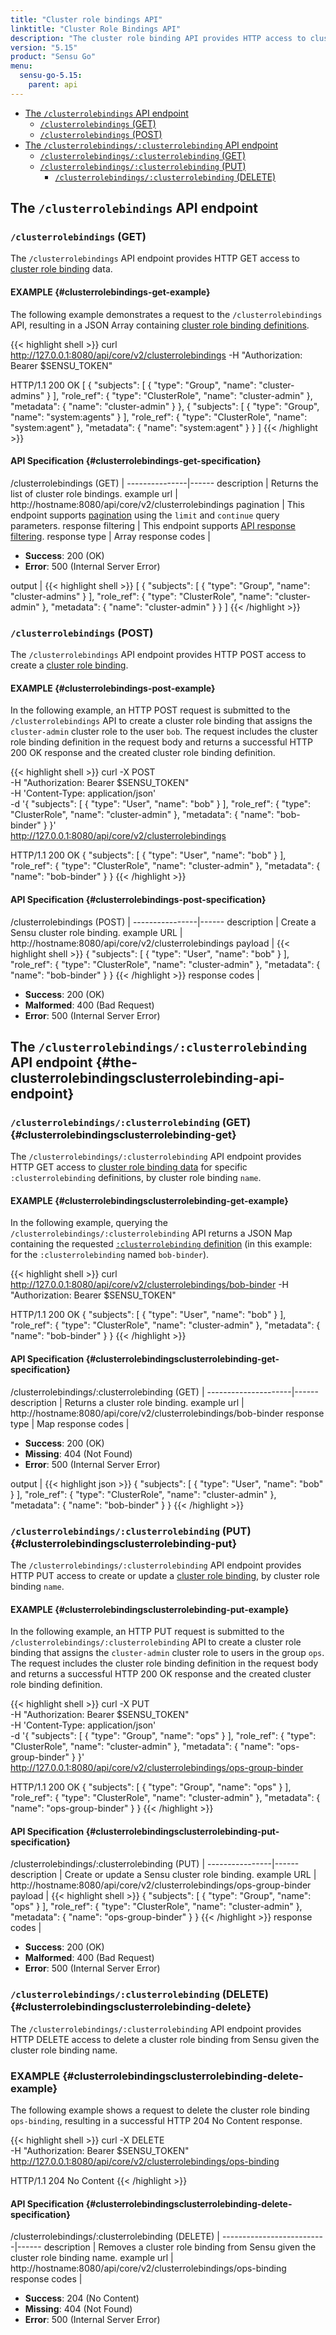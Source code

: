 ```yaml
---
title: "Cluster role bindings API"
linktitle: "Cluster Role Bindings API"
description: "The cluster role binding API provides HTTP access to cluster role binding data. Here’s a reference for the cluster role bindings API in Sensu Go, including examples for returning lists of cluster role bindings, creating Sensu cluster role bindings, and more. Read on for the full reference."
version: "5.15"
product: "Sensu Go"
menu:
  sensu-go-5.15:
    parent: api
---
```


- [The `/clusterrolebindings` API endpoint](#the-clusterrolebindings-api-endpoint)
	- [`/clusterrolebindings` (GET)](#clusterrolebindings-get)
	- [`/clusterrolebindings` (POST)](#clusterrolebindings-post)
- [The `/clusterrolebindings/:clusterrolebinding` API endpoint](#the-clusterrolebindingsclusterrolebinding-api-endpoint)
	- [`/clusterrolebindings/:clusterrolebinding` (GET)](#clusterrolebindingsclusterrolebinding-get)
  - [`/clusterrolebindings/:clusterrolebinding` (PUT)](#clusterrolebindingsclusterrolebinding-put)
	- [`/clusterrolebindings/:clusterrolebinding` (DELETE)](#clusterrolebindingsclusterrolebinding-delete)

## The `/clusterrolebindings` API endpoint

### `/clusterrolebindings` (GET)

The `/clusterrolebindings` API endpoint provides HTTP GET access to [cluster role binding][1] data.

#### EXAMPLE {#clusterrolebindings-get-example}

The following example demonstrates a request to the `/clusterrolebindings` API, resulting in
a JSON Array containing [cluster role binding definitions][1].

{{< highlight shell >}}
curl http://127.0.0.1:8080/api/core/v2/clusterrolebindings -H "Authorization: Bearer $SENSU_TOKEN"

HTTP/1.1 200 OK
[
  {
    "subjects": [
      {
        "type": "Group",
        "name": "cluster-admins"
      }
    ],
    "role_ref": {
      "type": "ClusterRole",
      "name": "cluster-admin"
    },
    "metadata": {
      "name": "cluster-admin"
    }
  },
  {
    "subjects": [
      {
        "type": "Group",
        "name": "system:agents"
      }
    ],
    "role_ref": {
      "type": "ClusterRole",
      "name": "system:agent"
    },
    "metadata": {
      "name": "system:agent"
    }
  }
]
{{< /highlight >}}

#### API Specification {#clusterrolebindings-get-specification}

/clusterrolebindings (GET)  | 
---------------|------
description    | Returns the list of cluster role bindings.
example url    | http://hostname:8080/api/core/v2/clusterrolebindings
pagination     | This endpoint supports [pagination](../overview#pagination) using the `limit` and `continue` query parameters.
response filtering | This endpoint supports [API response filtering][3].
response type  | Array
response codes | <ul><li>**Success**: 200 (OK)</li><li>**Error**: 500 (Internal Server Error)</li></ul>
output         | {{< highlight shell >}}
[
  {
    "subjects": [
      {
        "type": "Group",
        "name": "cluster-admins"
      }
    ],
    "role_ref": {
      "type": "ClusterRole",
      "name": "cluster-admin"
    },
    "metadata": {
      "name": "cluster-admin"
    }
  }
]
{{< /highlight >}}

### `/clusterrolebindings` (POST)

The `/clusterrolebindings` API endpoint provides HTTP POST access to create a [cluster role binding][1].

#### EXAMPLE {#clusterrolebindings-post-example}

In the following example, an HTTP POST request is submitted to the `/clusterrolebindings` API to create a cluster role binding that assigns the `cluster-admin` cluster role to the user `bob`.
The request includes the cluster role binding definition in the request body and returns a successful HTTP 200 OK response and the created cluster role binding definition.

{{< highlight shell >}}
curl -X POST \
-H "Authorization: Bearer $SENSU_TOKEN" \
-H 'Content-Type: application/json' \
-d '{
  "subjects": [
    {
      "type": "User",
      "name": "bob"
    }
  ],
  "role_ref": {
    "type": "ClusterRole",
    "name": "cluster-admin"
  },
  "metadata": {
    "name": "bob-binder"
  }
}' \
http://127.0.0.1:8080/api/core/v2/clusterrolebindings

HTTP/1.1 200 OK
{
  "subjects": [
    {
      "type": "User",
      "name": "bob"
    }
  ],
  "role_ref": {
    "type": "ClusterRole",
    "name": "cluster-admin"
  },
  "metadata": {
    "name": "bob-binder"
  }
}
{{< /highlight >}}

#### API Specification {#clusterrolebindings-post-specification}

/clusterrolebindings (POST) | 
----------------|------
description     | Create a Sensu cluster role binding.
example URL     | http://hostname:8080/api/core/v2/clusterrolebindings
payload         | {{< highlight shell >}}
{
  "subjects": [
    {
      "type": "User",
      "name": "bob"
    }
  ],
  "role_ref": {
    "type": "ClusterRole",
    "name": "cluster-admin"
  },
  "metadata": {
    "name": "bob-binder"
  }
}
{{< /highlight >}}
response codes  | <ul><li>**Success**: 200 (OK)</li><li>**Malformed**: 400 (Bad Request)</li><li>**Error**: 500 (Internal Server Error)</li></ul>

## The `/clusterrolebindings/:clusterrolebinding` API endpoint {#the-clusterrolebindingsclusterrolebinding-api-endpoint}

### `/clusterrolebindings/:clusterrolebinding` (GET) {#clusterrolebindingsclusterrolebinding-get}

The `/clusterrolebindings/:clusterrolebinding` API endpoint provides HTTP GET access to [cluster role binding data][1] for specific `:clusterrolebinding` definitions, by cluster role binding `name`.

#### EXAMPLE {#clusterrolebindingsclusterrolebinding-get-example}

In the following example, querying the `/clusterrolebindings/:clusterrolebinding` API returns a JSON Map
containing the requested [`:clusterrolebinding` definition][1] (in this example: for the `:clusterrolebinding` named
`bob-binder`).

{{< highlight shell >}}
curl http://127.0.0.1:8080/api/core/v2/clusterrolebindings/bob-binder -H "Authorization: Bearer $SENSU_TOKEN"

HTTP/1.1 200 OK
{
  "subjects": [
    {
      "type": "User",
      "name": "bob"
    }
  ],
  "role_ref": {
    "type": "ClusterRole",
    "name": "cluster-admin"
  },
  "metadata": {
    "name": "bob-binder"
  }
}
{{< /highlight >}}

#### API Specification {#clusterrolebindingsclusterrolebinding-get-specification}

/clusterrolebindings/:clusterrolebinding (GET) | 
---------------------|------
description          | Returns a cluster role binding.
example url          | http://hostname:8080/api/core/v2/clusterrolebindings/bob-binder
response type        | Map
response codes       | <ul><li>**Success**: 200 (OK)</li><li> **Missing**: 404 (Not Found)</li><li>**Error**: 500 (Internal Server Error)</li></ul>
output               | {{< highlight json >}}
{
  "subjects": [
    {
      "type": "User",
      "name": "bob"
    }
  ],
  "role_ref": {
    "type": "ClusterRole",
    "name": "cluster-admin"
  },
  "metadata": {
    "name": "bob-binder"
  }
}
{{< /highlight >}}

### `/clusterrolebindings/:clusterrolebinding` (PUT) {#clusterrolebindingsclusterrolebinding-put}

The `/clusterrolebindings/:clusterrolebinding` API endpoint provides HTTP PUT access to create or update a [cluster role binding][1], by cluster role binding `name`.

#### EXAMPLE {#clusterrolebindingsclusterrolebinding-put-example}

In the following example, an HTTP PUT request is submitted to the `/clusterrolebindings/:clusterrolebinding` API to create a cluster role binding that assigns the `cluster-admin` cluster role to users in the group `ops`.
The request includes the cluster role binding definition in the request body and returns a successful HTTP 200 OK response and the created cluster role binding definition.

{{< highlight shell >}}
curl -X PUT \
-H "Authorization: Bearer $SENSU_TOKEN" \
-H 'Content-Type: application/json' \
-d '{
  "subjects": [
    {
      "type": "Group",
      "name": "ops"
    }
  ],
  "role_ref": {
    "type": "ClusterRole",
    "name": "cluster-admin"
  },
  "metadata": {
    "name": "ops-group-binder"
  }
}' \
http://127.0.0.1:8080/api/core/v2/clusterrolebindings/ops-group-binder

HTTP/1.1 200 OK
{
  "subjects": [
    {
      "type": "Group",
      "name": "ops"
    }
  ],
  "role_ref": {
    "type": "ClusterRole",
    "name": "cluster-admin"
  },
  "metadata": {
    "name": "ops-group-binder"
  }
}
{{< /highlight >}}

#### API Specification {#clusterrolebindingsclusterrolebinding-put-specification}

/clusterrolebindings/:clusterrolebinding (PUT) | 
----------------|------
description     | Create or update a Sensu cluster role binding.
example URL     | http://hostname:8080/api/core/v2/clusterrolebindings/ops-group-binder
payload         | {{< highlight shell >}}
{
  "subjects": [
    {
      "type": "Group",
      "name": "ops"
    }
  ],
  "role_ref": {
    "type": "ClusterRole",
    "name": "cluster-admin"
  },
  "metadata": {
    "name": "ops-group-binder"
  }
}
{{< /highlight >}}
response codes  | <ul><li>**Success**: 200 (OK)</li><li>**Malformed**: 400 (Bad Request)</li><li>**Error**: 500 (Internal Server Error)</li></ul>

### `/clusterrolebindings/:clusterrolebinding` (DELETE) {#clusterrolebindingsclusterrolebinding-delete}

The `/clusterrolebindings/:clusterrolebinding` API endpoint provides HTTP DELETE access to delete a cluster role binding from Sensu given the cluster role binding name.

### EXAMPLE {#clusterrolebindingsclusterrolebinding-delete-example}
The following example shows a request to delete the cluster role binding `ops-binding`, resulting in a successful HTTP 204 No Content response.

{{< highlight shell >}}
curl -X DELETE \
-H "Authorization: Bearer $SENSU_TOKEN" \
http://127.0.0.1:8080/api/core/v2/clusterrolebindings/ops-binding

HTTP/1.1 204 No Content
{{< /highlight >}}

#### API Specification {#clusterrolebindingsclusterrolebinding-delete-specification}

/clusterrolebindings/:clusterrolebinding (DELETE) | 
--------------------------|------
description               | Removes a cluster role binding from Sensu given the cluster role binding name.
example url               | http://hostname:8080/api/core/v2/clusterrolebindings/ops-binding
response codes            | <ul><li>**Success**: 204 (No Content)</li><li>**Missing**: 404 (Not Found)</li><li>**Error**: 500 (Internal Server Error)</li></ul>

[1]: ../../reference/rbac
[3]: ../overview#filtering
